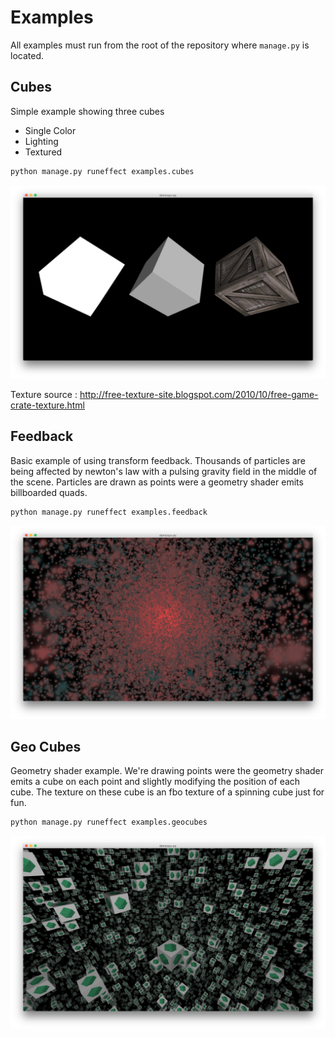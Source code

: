 Examples
========

All examples must run from the root of the repository where ``manage.py`` is located.

Cubes
-----

Simple example showing three cubes

* Single Color
* Lighting
* Textured

```bash
python manage.py runeffect examples.cubes
```

![screenshot](https://raw.githubusercontent.com/Contraz/demosys-py/master/examples/images/cubes.png)

Texture source : http://free-texture-site.blogspot.com/2010/10/free-game-crate-texture.html

Feedback
--------

Basic example of using transform feedback. Thousands of particles are being
affected by newton's law with a pulsing gravity field in the middle of the scene.
Particles are drawn as points were a geometry shader emits billboarded quads.

```bash
python manage.py runeffect examples.feedback
```

![screenshot](https://github.com/Contraz/demosys-py/blob/master/examples/images/feedback.png)

Geo Cubes
---------

Geometry shader example. We're drawing points were the geometry shader emits
a cube on each point and slightly modifying the position of each cube.
The texture on these cube is an fbo texture of a spinning cube just for fun.

```bash
python manage.py runeffect examples.geocubes
```

![screenshot](https://raw.githubusercontent.com/Contraz/demosys-py/master/examples/images/geocubes.png)
